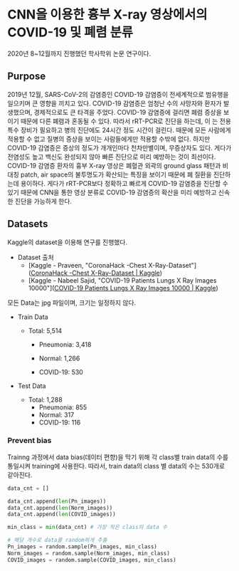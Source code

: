 

# CNN을 이용한 흉부 X-ray 영상에서의 COVID-19 및 폐렴 분류

2020년 8~12월까지 진행했던 학사학위 논문 연구이다.



## Purpose

2019년 12월, SARS-CoV-2의 감염증인 COVID-19 감염증이 전세계적으로 범유행을  일으키며 큰 영향을 끼치고 있다. COVID-19 감염증은 엄청난 수의 사망자와 환자가  발생했으며, 경제적으로도 큰 타격을 주었다. COVID-19 감염증에 걸리면 폐렴 증상을  보이기 때문에 다른 폐렴과 혼동될 수 있다. 따라서 rRT-PCR로 진단을 하는데, 이 는 전용 특수 장비가 필요하고 병의 진단에도 24시간 정도 시간이 걸린다. 때문에 모든 사람에게 적용할 수 없고 질병의 증상을 보이는 사람들에게만 적용할 수밖에 없다. 하지만 COVID-19 감염증은 증상의 정도가 개개인마다 천차만별이며, 무증상자도 있다. 게다가 전염성도 높고 백신도 완성되지 않아 빠른 진단으로 미리 예방하는 것이  최선이다. COVID-19 감염증 환자의 흉부 X-ray 영상은 폐혈관 외곽의 ground glass 패턴과 비대칭 patch, air space의 불투명도가 확산되는 특징을 보이기 때문에 폐 질환을  진단하는데 용이하다. 게다가 rRT-PCR보다 정확하고 빠르게 COVID-19 감염증을  진단할 수 있기 때문에 CNN을 통한 영상 분류로 COVID-19 감염증의 확산을 미리 예방하고 신속한 진단을 가능하게 한다.



## Datasets

Kaggle의 dataset을 이용해 연구를 진행했다.

- Dataset 출처
  - [Kaggle \- Praveen, "CoronaHack -Chest X-Ray-Dataset"]([CoronaHack -Chest X-Ray-Dataset | Kaggle](https://www.kaggle.com/praveengovi/coronahack-chest-xraydataset))
  - [Kaggle \- Nabeel Sajid, "COVID-19 Patients Lungs X Ray Images 10000"]([COVID-19 Patients Lungs X Ray Images 10000 | Kaggle](https://www.kaggle.com/nabeelsajid917/covid-19-x-ray-10000-images?select=dataset))



모든 Data는 jpg 파일이며, 크기는 일정하지 않다.

- Train Data

  - Total: 5,514

    - Pneumonia: 3,418

    - Normal: 1,266
    - COVID-19: 530

    

- Test Data
  - Total: 1,288
    - Pneumonia: 855
    - Normal: 317
    - COVID-19: 116



### Prevent bias

Trainng 과정에서 data bias(데이터 편향)을 막기 위해 각 class별 train data의 수를 통일시켜 training에 사용한다. 따라서, train data의 class 별 data의 수는 530개로 같아진다.

```python
data_cnt = []

data_cnt.append(len(Pn_images))
data_cnt.append(len(Norm_images))
data_cnt.append(len(COVID_images))

min_class = min(data_cnt) # 가장 작은 class의 data 수

# 해당 개수로 data를 random하게 추출
Pn_images = random.sample(Pn_images, min_class)
Norm_images = random.sample(Norm_images, min_class)
COVID_images = random.sample(COVID_images, min_class)
```



